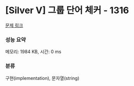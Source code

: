 # [Silver V] 그룹 단어 체커 - 1316 

[문제 링크](https://www.acmicpc.net/problem/1316) 

### 성능 요약

메모리: 1984 KB, 시간: 0 ms

### 분류

구현(implementation), 문자열(string)

